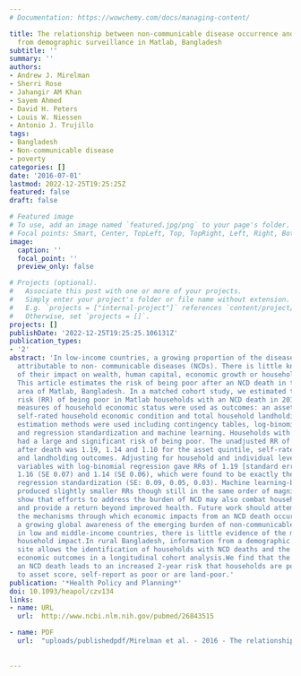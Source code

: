 ```yaml
---
# Documentation: https://wowchemy.com/docs/managing-content/

title: The relationship between non-communicable disease occurrence and poverty—evidence
  from demographic surveillance in Matlab, Bangladesh
subtitle: ''
summary: ''
authors:
- Andrew J. Mirelman
- Sherri Rose
- Jahangir AM Khan
- Sayem Ahmed
- David H. Peters
- Louis W. Niessen
- Antonio J. Trujillo
tags:
- Bangladesh
- Non-communicable disease
- poverty
categories: []
date: '2016-07-01'
lastmod: 2022-12-25T19:25:25Z
featured: false
draft: false

# Featured image
# To use, add an image named `featured.jpg/png` to your page's folder.
# Focal points: Smart, Center, TopLeft, Top, TopRight, Left, Right, BottomLeft, Bottom, BottomRight.
image:
  caption: ''
  focal_point: ''
  preview_only: false

# Projects (optional).
#   Associate this post with one or more of your projects.
#   Simply enter your project's folder or file name without extension.
#   E.g. `projects = ["internal-project"]` references `content/project/deep-learning/index.md`.
#   Otherwise, set `projects = []`.
projects: []
publishDate: '2022-12-25T19:25:25.106131Z'
publication_types:
- '2'
abstract: 'In low-income countries, a growing proportion of the disease burden is
  attributable to non- communicable diseases (NCDs). There is little knowledge, however,
  of their impact on wealth, human capital, economic growth or household poverty.
  This article estimates the risk of being poor after an NCD death in the rural, low-income
  area of Matlab, Bangladesh. In a matched cohort study, we estimated the 2-year relative
  risk (RR) of being poor in Matlab households with an NCD death in 2010. Three separate
  measures of household economic status were used as outcomes: an asset-based index,
  self-rated household economic condition and total household landholding. Several
  estimation methods were used including contingency tables, log-binomial regression
  and regression standardization and machine learning. Households with an NCD death
  had a large and significant risk of being poor. The unadjusted RR of being poor
  after death was 1.19, 1.14 and 1.10 for the asset quintile, self-rated condition
  and landholding outcomes. Adjusting for household and individual level independent
  variables with log-binomial regression gave RRs of 1.19 [standard error (SE) 0.09],
  1.16 (SE 0.07) and 1.14 (SE 0.06), which were found to be exactly the same using
  regression standardization (SE: 0.09, 0.05, 0.03). Machine learning-based standardization
  produced slightly smaller RRs though still in the same order of magnitude. The findings
  show that efforts to address the burden of NCD may also combat household poverty
  and provide a return beyond improved health. Future work should attempt to disentangle
  the mechanisms through which economic impacts from an NCD death occur.Key MessagesDespite
  a growing global awareness of the emerging burden of non-communicable diseases (NCDs)
  in low and middle-income countries, there is little evidence of the microeconomic
  household impact.In rural Bangladesh, information from a demographic surveillance
  site allows the identification of households with NCD deaths and the use of multiple
  economic outcomes in a longitudinal cohort analysis.We find that the presence of
  an NCD death leads to an increased 2-year risk that households are poor according
  to asset score, self-report as poor or are land-poor.'
publication: '*Health Policy and Planning*'
doi: 10.1093/heapol/czv134
links:
- name: URL
  url:  http://www.ncbi.nlm.nih.gov/pubmed/26843515

- name: PDF
  url:  "uploads/publishedpdf/Mirelman et al. - 2016 - The relationship between non-communicable disease occurrence and poverty—evidence from demographic surveillance-annotated.pdf"  
  
  
---
```


